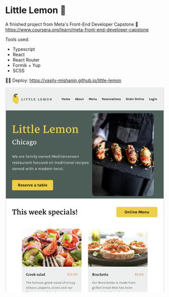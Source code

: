 # Little Lemon 🍋

A finished project from Meta's Front-End Developer Capstone
🔗 https://www.coursera.org/learn/meta-front-end-developer-capstone

Tools used:

- Typescript
- React
- React Router
- Formik + Yup
- SCSS

🔗🍋 Deploy: https://vasily-mishanin.github.io/little-lemon

![Little Lemon](./src/assets/images/screenshot%20app.png)
